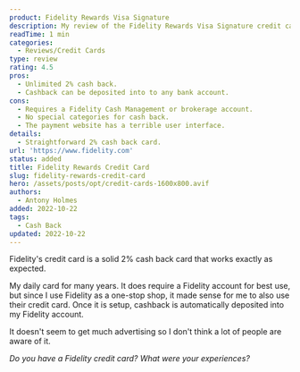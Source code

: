 ```yaml
---
product: Fidelity Rewards Visa Signature
description: My review of the Fidelity Rewards Visa Signature credit card.
readTime: 1 min
categories:
  - Reviews/Credit Cards
type: review
rating: 4.5
pros:
  - Unlimited 2% cash back.
  - Cashback can be deposited into to any bank account.
cons:
  - Requires a Fidelity Cash Management or brokerage account.
  - No special categories for cash back.
  - The payment website has a terrible user interface.
details:
  - Straightforward 2% cash back card.
url: 'https://www.fidelity.com'
status: added
title: Fidelity Rewards Credit Card
slug: fidelity-rewards-credit-card
hero: /assets/posts/opt/credit-cards-1600x800.avif
authors:
  - Antony Holmes
added: 2022-10-22
tags:
  - Cash Back
updated: 2022-10-22
---
```


Fidelity's credit card is a solid 2% cash back card that works exactly as expected.

<!-- end -->

My daily card for many years. It does require a Fidelity account for best use, but since I use Fidelity as a one-stop shop, it made sense for me to also use their credit card. Once it is setup, cashback is automatically deposited into my Fidelity account.

It doesn't seem to get much advertising so I don't think a lot of people are aware of it.

*Do you have a Fidelity credit card? What were your experiences?*
